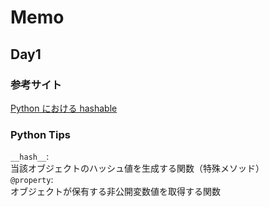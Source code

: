 # Memo

## Day1

### 参考サイト
[Python における hashable](https://qiita.com/yoichi22/items/ebf6ab3c6de26ddcc09a)  

### Python Tips
`__hash__`:  
当該オブジェクトのハッシュ値を生成する関数（特殊メソッド）  
`@property`:  
オブジェクトが保有する非公開変数値を取得する関数  
